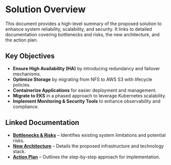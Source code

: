 # Solution Overview

This document provides a high-level summary of the proposed solution to enhance system reliability, scalability, and security. It links to detailed documentation covering bottlenecks and risks, the new architecture, and the action plan.

## Key Objectives
- **Ensure High Availability (HA)** by introducing redundancy and failover mechanisms.
- **Optimize Storage** by migrating from NFS to AWS S3 with lifecycle policies.
- **Containerize Applications** for easier deployment and management.
- **Migrate to EKS** in a phased approach to leverage Kubernetes scalability.
- **Implement Monitoring & Security Tools** to enhance observability and compliance.

## Linked Documentation
- **[Bottlenecks & Risks](./BottlenecksRisk.md)** – Identifies existing system limitations and potential risks.
- **[New Architecture](./NewArchitecture.md)** – Details the proposed infrastructure and technology stack.
- **[Action Plan](./ActionPlan.md)** – Outlines the step-by-step approach for implementation.

